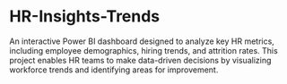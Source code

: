 # HR-Insights-Trends
An interactive Power BI dashboard designed to analyze key HR metrics, including employee demographics, hiring trends, and attrition rates. This project enables HR teams to make data-driven decisions by visualizing workforce trends and identifying areas for improvement.
